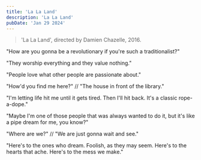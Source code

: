 ```yaml
---
title: 'La La Land'
description: 'La La Land'
pubDate: 'Jan 29 2024'
---
```


> 'La La Land', directed by Damien Chazelle, 2016.

"How are you gonna be a revolutionary if you're such a traditionalist?"

"They worship everything and they value nothing."

"People love what other people are passionate about."

"How'd you find me here?" // "The house in front of the library."

"I'm letting life hit me until it gets tired. Then I'll hit back. It's a classic rope-a-dope."

"Maybe I'm one of those people that was always wanted to do it, but it's like a pipe dream for me, you know?"

"Where are we?" // "We are just gonna wait and see."

"Here's to the ones who dream. Foolish, as they may seem. Here's to the hearts that ache. Here's to the mess we make."
